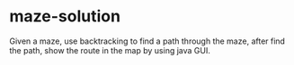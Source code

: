 # maze-solution
Given a maze, use backtracking to find a path through the maze, after find the path, show the route in the map by using java GUI.
